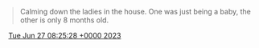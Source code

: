 > Calming down the ladies in the house\. One was just being a baby, the other is only 8 months old\.

<img src="../../media/tweet.ico" width="12" /> [Tue Jun 27 08:25:28 +0000 2023](https://twitter.com/DromerDenker/status/1673608472615698437)